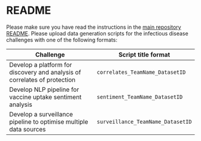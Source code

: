 # README

Please make sure you have read the instructions in the [main repository README](../README.md).
Please upload data generation scripts for the infectious disease challenges with one of the following formats:

| Challenge | Script title format |
|-----------|---------------------|
| Develop a platform for discovery and analysis of correlates of protection | `correlates_TeamName_DatasetID` |
| Develop NLP pipeline for vaccine uptake sentiment analysis | `sentiment_TeamName_DatasetID` |
| Develop a surveillance pipeline to optimise multiple data sources | `surveillance_TeamName_DatasetID` |
